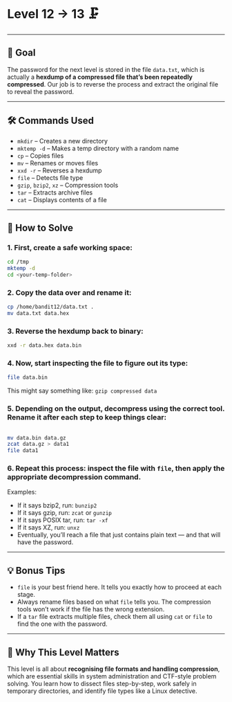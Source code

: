 # Level 12 → 13 🗜️

---

## 🎯 Goal

The password for the next level is stored in the file `data.txt`, which is actually a **hexdump of a compressed file that’s been repeatedly compressed**. Our job is to reverse the process and extract the original file to reveal the password.

---

## 🛠 Commands Used

- `mkdir` – Creates a new directory  
- `mktemp -d` – Makes a temp directory with a random name  
- `cp` – Copies files  
- `mv` – Renames or moves files  
- `xxd -r` – Reverses a hexdump  
- `file` – Detects file type  
- `gzip`, `bzip2`, `xz` – Compression tools  
- `tar` – Extracts archive files  
- `cat` – Displays contents of a file  

---

## 🚀 How to Solve

### 1. First, create a safe working space:

```bash
cd /tmp
mktemp -d
cd <your-temp-folder>
```

### 2. Copy the data over and rename it:

```bash
cp /home/bandit12/data.txt .
mv data.txt data.hex
```

### 3. Reverse the hexdump back to binary:

```bash
xxd -r data.hex data.bin
```

### 4. Now, start inspecting the file to figure out its type:

```bash
file data.bin
```

This might say something like: `gzip compressed data`

### 5. Depending on the output, decompress using the correct tool. Rename it after each step to keep things clear:

```bash

mv data.bin data.gz
zcat data.gz > data1
file data1
```

### 6. Repeat this process: inspect the file with `file`, then apply the appropriate decompression command.

Examples:

- If it says bzip2, run: `bunzip2`
- If it says gzip, run: `zcat` or `gunzip`
- If it says POSIX tar, run: `tar -xf`
- If it says XZ, run: `unxz`
- Eventually, you’ll reach a file that just contains plain text — and that will have the password.

---

## 💡 Bonus Tips

- `file` is your best friend here. It tells you exactly how to proceed at each stage.
- Always rename files based on what `file` tells you. The compression tools won’t work if the file has the wrong extension.
- If a `tar` file extracts multiple files, check them all using `cat` or `file` to find the one with the password.

---

## 🧠 Why This Level Matters

This level is all about **recognising file formats and handling compression**, which are essential skills in system administration and CTF-style problem solving. You learn how to dissect files step-by-step, work safely in temporary directories, and identify file types like a Linux detective.
